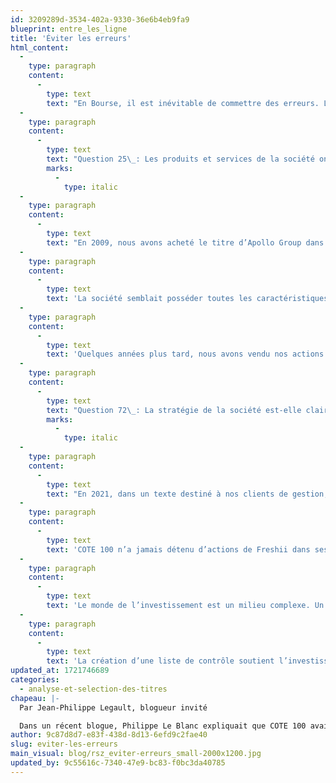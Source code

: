 ```yaml
---
id: 3209289d-3534-402a-9330-36e6b4eb9fa9
blueprint: entre_les_ligne
title: 'Éviter les erreurs'
html_content:
  -
    type: paragraph
    content:
      -
        type: text
        text: "En Bourse, il est inévitable de commettre des erreurs. L’important est d’apprendre de ses erreurs et de chercher à améliorer son processus décisionnel. La liste de contrôle nous permet de noter différents points ou questions que nous ne voulons pas oublier. Voici deux exemples\_:"
  -
    type: paragraph
    content:
      -
        type: text
        text: "Question 25\_: Les produits et services de la société ont-ils un modèle « GAGNANT-GAGNANT\_» pour tous les intervenants?"
        marks:
          -
            type: italic
  -
    type: paragraph
    content:
      -
        type: text
        text: "En 2009, nous avons acheté le titre d’Apollo Group dans certains comptes de nos clients. Apollo était le plus important fournisseur d’éducation postsecondaire à but lucratif aux États-Unis. Son actif principal, l’Université de Phoenix, comptait pour près de 90\_% de ses revenus."
  -
    type: paragraph
    content:
      -
        type: text
        text: 'La société semblait posséder toutes les caractéristiques que nous recherchons dans un investissement à long terme. Elle affichait un bon historique de croissance et de rentabilité, un bilan impeccable, une évaluation raisonnable et offrait un bon potentiel de croissance. Malheureusement, nous avons commis une erreur en évaluant son modèle d’affaires. Bien que rentable pour les actionnaires et les dirigeants, le modèle ne l’était pas nécessairement pour les clients. L’Université de Phoenix investissait massivement en publicité afin d’attirer un grand nombre d’étudiants. Ces derniers n’avaient pas nécessairement le bon profil. Après s’être endettés grâce au programme de prêts gouvernementaux, plusieurs étudiants ne terminaient pas leurs études ou n’obtenaient pas d’emploi après les avoir terminées. Par conséquent, le gouvernement a imposé de nouvelles règles aux universités privées dans le but de restreindre ce type d’activité. À la suite de ces changements, les revenus et les bénéfices ont diminué sensiblement.'
  -
    type: paragraph
    content:
      -
        type: text
        text: 'Quelques années plus tard, nous avons vendu nos actions à perte. Néanmoins, nous avons bénéficié de cette expérience négative en ajoutant cette question à notre liste de contrôle, l’objectif étant de ne plus investir dans des situations où tous les intervenants ne sortent pas gagnants.'
  -
    type: paragraph
    content:
      -
        type: text
        text: "Question 72\_: La stratégie de la société est-elle clairement définie?"
        marks:
          -
            type: italic
  -
    type: paragraph
    content:
      -
        type: text
        text: "En 2021, dans un texte destiné à nos clients de gestion, j’utilisais l’exemple des restaurants Freshii pour discuter des pièges stratégiques à éviter. J’expliquais entre autres que la société semblait ne pas avoir établi des priorités claires. En 2017, au moment de son entrée en Bourse, Freshii comptait environ 240 restaurants dans plus de 15 pays. Plus précisément, elle possédait 100 restaurants au Canada, 100 aux États-Unis et 40 à l’international. On retrouvait ainsi un restaurant en Équateur, un en Autriche et trois en Arabie saoudite. Elle vendait également ses produits dans des stades sportifs et à bord des avions. La société ne semblait pas savoir où prioriser sa croissance. Sa stratégie n’était pas clairement définie. Le titre a connu un rendement boursier total de –\_80\_% entre son entrée en Bourse en 2017 et le moment de sa privatisation en 2023."
  -
    type: paragraph
    content:
      -
        type: text
        text: 'COTE 100 n’a jamais détenu d’actions de Freshii dans ses portefeuilles. Toutefois, ayant identifié cette erreur stratégique de la part de la direction, nous avons ajouté cette question à notre liste de contrôle.'
  -
    type: paragraph
    content:
      -
        type: text
        text: 'Le monde de l’investissement est un milieu complexe. Un investisseur devrait accepter de commettre des erreurs découlant d’un manque d’expérience, de connaissances ou d’une difficulté à analyser une situation complexe. Toutefois, il devrait tout faire pour éviter de répéter les erreurs qu’il a déjà commises ou observées chez d’autres investisseurs.'
  -
    type: paragraph
    content:
      -
        type: text
        text: 'La création d’une liste de contrôle soutient l’investisseur dans sa démarche. Pour nous, il s’agit également d’une belle façon de transmettre les apprentissages de nos gestionnaires d’expérience à nos plus jeunes employés.'
updated_at: 1721746689
categories:
  - analyse-et-selection-des-titres
chapeau: |-
  Par Jean-Philippe Legault, blogueur invité

  Dans un récent blogue, Philippe Le Blanc expliquait que COTE 100 avait développé, au fil des ans, une liste de contrôle (checklist). Avant toute décision d’achat, notre équipe d’investissement doit répondre aux questions de cette liste, laquelle a été bonifiée avec le temps à la suite d’erreurs que nous avons commises ou observées
author: 9c87d8d7-e83f-438d-8d13-6efd9c2fae40
slug: eviter-les-erreurs
main_visual: blog/rsz_eviter-erreurs_small-2000x1200.jpg
updated_by: 9c55616c-7340-47e9-bc83-f0bc3da40785
---
```

